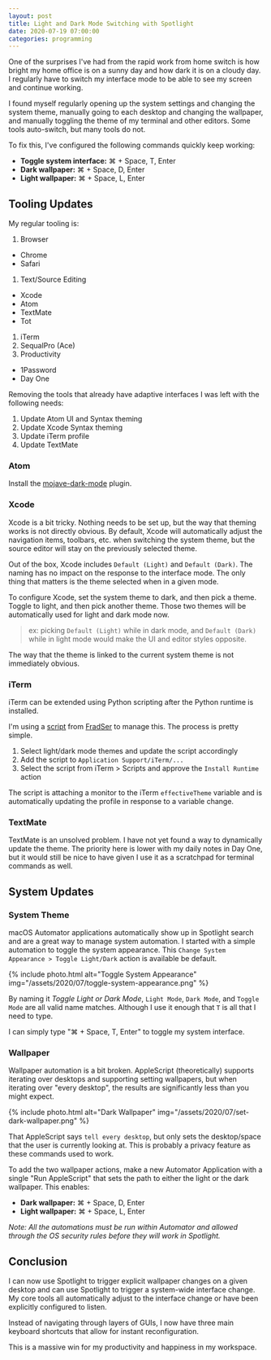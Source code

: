 ```yaml
---
layout: post
title: Light and Dark Mode Switching with Spotlight
date: 2020-07-19 07:00:00
categories: programming
---
```


One of the surprises I've had from the rapid work from home switch is how bright
my home office is on a sunny day and how dark it is on a cloudy day. I regularly
have to switch my interface mode to be able to see my screen and continue working.

I found myself regularly opening up the system settings and changing the system
theme, manually going to each desktop and changing the wallpaper, and manually
toggling the theme of my terminal and other editors. Some tools auto-switch, but
many tools do not.

To fix this, I've configured the following commands quickly keep working:

* **Toggle system interface:** &#8984; + Space, T, Enter
* **Dark wallpaper:** &#8984; + Space, D, Enter
* **Light wallpaper:** &#8984; + Space, L, Enter

## Tooling Updates

My regular tooling is:

1. Browser
  * Chrome
  * Safari
1. Text/Source Editing
  * Xcode
  * Atom
  * TextMate
  * Tot
1. iTerm
1. SequalPro (Ace)
1. Productivity
  * 1Password
  * Day One

Removing the tools that already have adaptive interfaces I was left with the
following needs:

1. Update Atom UI and Syntax theming
1. Update Xcode Syntax theming
1. Update iTerm profile
1. Update TextMate

### Atom

Install the [mojave-dark-mode][0] plugin.

### Xcode

Xcode is a bit tricky. Nothing needs to be set up, but the way that theming works
is not directly obvious. By default, Xcode will automatically adjust the navigation
items, toolbars, etc. when switching the system theme, but the source editor
will stay on the previously selected theme.

Out of the box, Xcode includes `Default (Light)` and `Default (Dark)`. The naming
has no impact on the response to the interface mode. The only thing that matters
is the theme selected when in a given mode.

To configure Xcode, set the system theme to dark, and then pick a theme. Toggle
to light, and then pick another theme. Those two themes will be automatically
used for light and dark mode now.

> ex: picking `Default (Light)` while in dark mode, and `Default (Dark)` while in
light mode would make the UI and editor styles opposite.

The way that the theme is linked to the current system theme is not immediately
obvious.

### iTerm

iTerm can be extended using Python scripting after the Python runtime is installed.

I'm using a [script][1] from [FradSer][2] to manage this. The process is pretty
simple.

1. Select light/dark mode themes and update the script accordingly
1. Add the script to `Application Support/iTerm/...`
1. Select the script from iTerm > Scripts and approve the `Install Runtime` action

The script is attaching a monitor to the iTerm `effectiveTheme` variable and is
automatically updating the profile in response to a variable change.

### TextMate

TextMate is an unsolved problem. I have not yet found a way to dynamically
update the theme. The priority here is lower with my daily notes in Day One, but
it would still be nice to have given I use it as a scratchpad for terminal
commands as well.

## System Updates

### System Theme

macOS Automator applications automatically show up in Spotlight search and are
a great way to manage system automation. I started with a simple automation to
toggle the system appearance. This `Change System Appearance > Toggle Light/Dark`
action is available be default.

{% include photo.html alt="Toggle System Appearance" img="/assets/2020/07/toggle-system-appearance.png" %}

By naming it _Toggle Light or Dark Mode_, `Light Mode`, `Dark Mode`, and
`Toggle Mode` are all valid name matches. Although I use it enough that `T` is
all that I need to type.

I can simply type "&#8984; + Space, T, Enter" to toggle my system interface.

### Wallpaper

Wallpaper automation is a bit broken. AppleScript (theoretically) supports
iterating over desktops and supporting setting wallpapers, but when iterating
over "every desktop", the results are significantly less than you might expect.

{% include photo.html alt="Dark Wallpaper" img="/assets/2020/07/set-dark-wallpaper.png" %}

That AppleScript says `tell every desktop`, but only sets the desktop/space that
the user is currently looking at. This is probably a privacy feature as these
commands used to work.

To add the two wallpaper actions, make a new Automator Application with a single
"Run AppleScript" that sets the path to either the light or the dark wallpaper.
This enables:

* **Dark wallpaper:** &#8984; + Space, D, Enter
* **Light wallpaper:** &#8984; + Space, L, Enter

_Note: All the automations must be run within Automator and allowed through the
OS security rules before they will work in Spotlight._

## Conclusion

I can now use Spotlight to trigger explicit wallpaper changes on a given desktop
and can use Spotlight to trigger a system-wide interface change. My core tools
all automatically adjust to the interface change or have been explicitly
configured to listen.

Instead of navigating through layers of GUIs, I now have three main keyboard
shortcuts that allow for instant reconfiguration.

This is a massive win for my productivity and happiness in my workspace.

[0]: https://atom.io/packages/mojave-dark-mode
[1]: https://gist.github.com/FradSer/de1ca0989a9d615bd15dc6eaf712eb93
[2]: https://gist.github.com/FradSer
